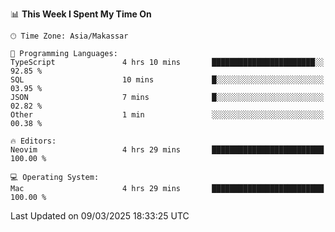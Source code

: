 <!--START_SECTION:waka-->
📊 **This Week I Spent My Time On** 

```text
🕑︎ Time Zone: Asia/Makassar

💬 Programming Languages: 
TypeScript               4 hrs 10 mins       ███████████████████████░░   92.85 % 
SQL                      10 mins             █░░░░░░░░░░░░░░░░░░░░░░░░   03.95 % 
JSON                     7 mins              █░░░░░░░░░░░░░░░░░░░░░░░░   02.82 % 
Other                    1 min               ░░░░░░░░░░░░░░░░░░░░░░░░░   00.38 % 

🔥 Editors: 
Neovim                   4 hrs 29 mins       █████████████████████████   100.00 % 

💻 Operating System: 
Mac                      4 hrs 29 mins       █████████████████████████   100.00 % 
```


 Last Updated on 09/03/2025 18:33:25 UTC
<!--END_SECTION:waka-->
